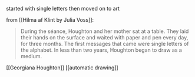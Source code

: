 started with single letters then moved on to art

from [[Hilma af Klint by Julia Voss]]:
> During the séance, Houghton and her mother sat at a table. They laid their hands on the surface and waited with paper and pen every day, for three months. The first messages that came were single letters of the alphabet. In less than two years, Houghton began to draw as a medium.


[[Georgiana Houghton]]
[[automatic drawing]]